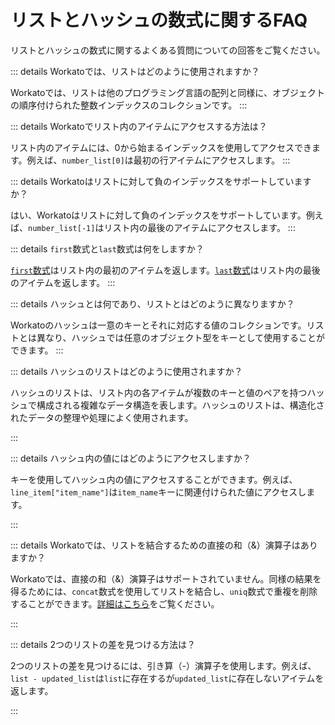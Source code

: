  # リストとハッシュの数式に関するFAQ

リストとハッシュの数式に関するよくある質問についての回答をご覧ください。

::: details Workatoでは、リストはどのように使用されますか？

Workatoでは、リストは他のプログラミング言語の配列と同様に、オブジェクトの順序付けられた整数インデックスのコレクションです。
:::

::: details Workatoでリスト内のアイテムにアクセスする方法は？

リスト内のアイテムには、0から始まるインデックスを使用してアクセスできます。例えば、`number_list[0]`は最初の行アイテムにアクセスします。
:::

::: details Workatoはリストに対して負のインデックスをサポートしていますか？

はい、Workatoはリストに対して負のインデックスをサポートしています。例えば、`number_list[-1]`はリスト内の最後のアイテムにアクセスします。
:::

::: details `first`数式と`last`数式は何をしますか？

[`first`数式](/formulas/array-list-formulas.md#first)はリスト内の最初のアイテムを返します。[`last`数式](/formulas/array-list-formulas.md#last)はリスト内の最後のアイテムを返します。
:::

::: details ハッシュとは何であり、リストとはどのように異なりますか？

Workatoのハッシュは一意のキーとそれに対応する値のコレクションです。リストとは異なり、ハッシュでは任意のオブジェクト型をキーとして使用することができます。
:::

::: details ハッシュのリストはどのように使用されますか？

ハッシュのリストは、リスト内の各アイテムが複数のキーと値のペアを持つハッシュで構成される複雑なデータ構造を表します。ハッシュのリストは、構造化されたデータの整理や処理によく使用されます。

:::

::: details ハッシュ内の値にはどのようにアクセスしますか？

キーを使用してハッシュ内の値にアクセスすることができます。例えば、`line_item["item_name"]`は`item_name`キーに関連付けられた値にアクセスします。

:::

::: details Workatoでは、リストを結合するための直接の和（&）演算子はありますか？

Workatoでは、直接の和（&）演算子はサポートされていません。同様の結果を得るためには、`concat`数式を使用してリストを結合し、`uniq`数式で重複を削除することができます。[詳細はこちら](/formulas/array-list-formulas.md#union)をご覧ください。

:::

::: details 2つのリストの差を見つける方法は？

2つのリストの差を見つけるには、引き算（-）演算子を使用します。例えば、`list - updated_list`は`list`に存在するが`updated_list`に存在しないアイテムを返します。

:::